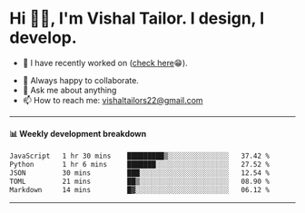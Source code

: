 # Hi 👋🏻, I'm Vishal Tailor. I design, I develop.

- 🔭 I have recently worked on ([check here](https://vishaltailor.com)😁).
<!-- - 🎦 Currently watching: JavaScript: The Hard Parts By Will Sentance. -->
- 👯 Always happy to collaborate.
- 💬 Ask me about anything
- 📫 How to reach me: <a href="mailto:vishaltailors22@gmail.com">vishaltailors22@gmail.com</a>

<hr /> 
<h4>📊 Weekly development breakdown</h4>
<!--START_SECTION:waka-->

```txt
JavaScript   1 hr 30 mins    █████████▒░░░░░░░░░░░░░░░   37.42 %
Python       1 hr 6 mins     ███████░░░░░░░░░░░░░░░░░░   27.52 %
JSON         30 mins         ███░░░░░░░░░░░░░░░░░░░░░░   12.54 %
TOML         21 mins         ██▒░░░░░░░░░░░░░░░░░░░░░░   08.90 %
Markdown     14 mins         █▓░░░░░░░░░░░░░░░░░░░░░░░   06.12 %
```

<!--END_SECTION:waka-->
<hr /> 

<!-- ![](./profile-3d-contrib/profile-green-animate.svg) -->
